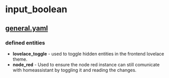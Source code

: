 # input_boolean
## [general.yaml](./general.yaml)
### defined entities
* **lovelace_toggle** -  used to toggle hidden entities in the frontend lovelace theme.
* **node_red** -  Used to ensure the node red instance can still comunicate with homeassistant by toggling it and reading the changes.